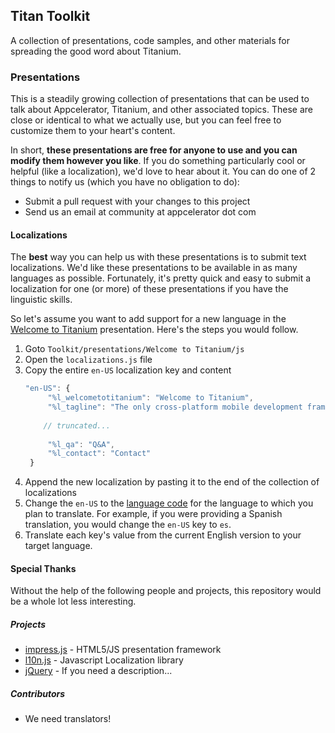 ## Titan ToolkitA collection of presentations, code samples, and other materials for spreading the good word about Titanium.### PresentationsThis is a steadily growing collection of presentations that can be used to talk about Appcelerator, Titanium, and other associated topics. These are close or identical to what we actually use, but you can feel free to customize them to your heart's content. In short, **these presentations are free for anyone to use and you can modify them however you like**. If you do something particularly cool or helpful (like a localization), we'd love to hear about it. You can do one of 2 things to notify us (which you have no obligation to do):* Submit a pull request with your changes to this project* Send us an email at community at appcelerator dot com#### LocalizationsThe **best** way you can help us with these presentations is to submit text localizations. We'd like these presentations to be available in as many languages as possible. Fortunately, it's pretty quick and easy to submit a localization for one (or more) of these presentations if you have the linguistic skills.So let's assume you want to add support for a new language in the [Welcome to Titanium]() presentation. Here's the steps you would follow.1. Goto `Toolkit/presentations/Welcome to Titanium/js`2. Open the `localizations.js` file3. Copy the entire `en-US` localization key and content   ```javascript   "en-US": {		"%l_welcometotitanium": "Welcome to Titanium",		"%l_tagline": "The only cross-platform mobile development framework with NATIVE UI and performance",		       // truncated... 		"%l_qa": "Q&A",		"%l_contact": "Contact"	}   ```4. Append the new localization by pasting it to the end of the collection of localizations5. Change the `en-US` to the [language code](http://www.w3schools.com/tags/ref_language_codes.asp) for the language to which you plan to translate. For example, if you were providing a Spanish translation, you would change the `en-US` key to `es`.6. Translate each key's value from the current English version to your target language.#### Special ThanksWithout the help of the following people and projects, this repository would be a whole lot less interesting. ##### Projects* [impress.js](https://github.com/bartaz/impress.js) - HTML5/JS presentation framework* [l10n.js](https://github.com/eligrey/l10n.js/tree/) - Javascript Localization library* [jQuery](http://jquery.com/) - If you need a description...##### Contributors* We need translators!